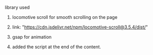 

library used 
1) locomotive scroll for smooth scrolling on the page
2) link: "https://cdn.jsdelivr.net/npm/locomotive-scroll@3.5.4/dist/"

3) gsap for animation 
4) added the script at the end of the content.